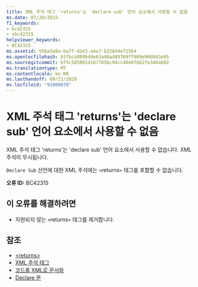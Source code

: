 ```yaml
---
title: XML 주석 태그 'returns'는 'declare sub' 언어 요소에서 사용할 수 없음
ms.date: 07/20/2015
f1_keywords:
- bc42315
- vbc42315
helpviewer_keywords:
- BC42315
ms.assetid: 55ba3e8a-ba7f-42e3-a4a7-b22844e72564
ms.openlocfilehash: b1fbca089bdde63a46ad89769ff909e90d443e05
ms.sourcegitcommit: bf5c5850654187705bc94cc40ebfb62fe346ab02
ms.translationtype: MT
ms.contentlocale: ko-KR
ms.lasthandoff: 09/23/2020
ms.locfileid: "91060070"
---
```

# <a name="xml-comment-tag-returns-is-not-permitted-on-a-declare-sub-language-element"></a>XML 주석 태그 'returns'는 'declare sub' 언어 요소에서 사용할 수 없음

XML 주석 태그 'returns'는 'declare sub' 언어 요소에서 사용할 수 없습니다. XML 주석이 무시됩니다.  
  
 `Declare Sub` 선언에 대한 XML 주석에는 `<`returns`>` 태그를 포함할 수 없습니다.  
  
 **오류 ID:** BC42315  
  
## <a name="to-correct-this-error"></a>이 오류를 해결하려면  
  
- 지원되지 않는 `<`returns`>` 태그를 제거합니다.  
  
## <a name="see-also"></a>참조

- [\<returns>](../language-reference/xmldoc/returns.md)
- [XML 주석 태그](../language-reference/xmldoc/index.md)
- [코드를 XML로 문서화](../programming-guide/program-structure/documenting-your-code-with-xml.md)
- [Declare 문](../language-reference/statements/declare-statement.md)
